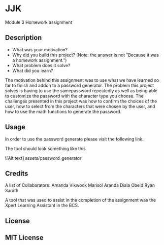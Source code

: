# JJK
Module 3 Homework assignment

## Description

- What was your motivation?
- Why did you build this project? (Note: the answer is not "Because it was a homework assignment.")
- What problem does it solve?
- What did you learn?

The motivation behind this assignment was to use what we have learned so far to finish and addon to a password generator.  The problem this project solves is having to use the samepassword repeatedly as well as being able to customize the password with the character type you choose.  The challenges presented in this project was how to confirm the choices of the user, how to select from the characters that were chosen by the user, and how to use the math functions to generate the password.  


## Usage

In order to use the password generate please visit the following link.



The tool should look something like this

![Alt text] assets/password_generator

## Credits

A list of Collaborators:
Amanda Vikwock
Marisol Aranda
Diala Obeid
Ryan Sarath

A tool that was used to assist in the completion of the assignment was the Xpert Learning Assistant in the BCS.

## License

MIT License
---
